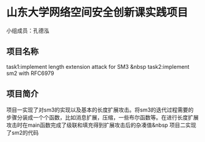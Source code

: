 # 山东大学网络空间安全创新课实践项目
小组成员：孔德泓
## 项目名称
task1:implement length extension attack for SM3 &nbsp
task2:implement sm2 with RFC6979
## 项目简介
项目一实现了对sm3的实现以及基本的长度扩展攻击。将sm3的迭代过程需要的步骤分装成一个个函数，比如消息扩展，压缩，一些布尔函数等。在进行长度扩展攻击时在main函数完成了级联和填充得到扩展攻击后的杂凑值&nbsp
项目二实现了sm2的代码


